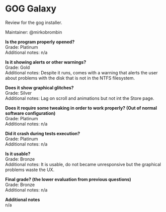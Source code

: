 # GOG Galaxy
Review for the gog installer.

Maintainer: @mirkobrombin

**Is the program properly opened?**  
Grade: Platinum  
Additional notes: n/a

**Is it showing alerts or other warnings?**  
Grade: Gold  
Additional notes: Despite it runs, comes with a warning that alerts the user about problems with the disk that is not in the NTFS filesystem.

**Does it show graphical glitches?**  
Grade: Silver  
Additional notes: Lag on scroll and animations but not int the Store page.

**Does it require some tweaking in order to work properly? (Out of normal software configuration)**  
Grade: Platinum  
Additional notes: n/a

**Did it crash during tests execution?**  
Grade: Platinum  
Additional notes: n/a

**Is it usable?**  
Grade: Bronze  
Additional notes: It is usable, do not became unresponsive but the graphical problems waste the UX.

**Final grade? (the lower evaluation from previous questions)**  
Grade: Bronze  
Additional notes: n/a

**Additional notes**  
n/a
